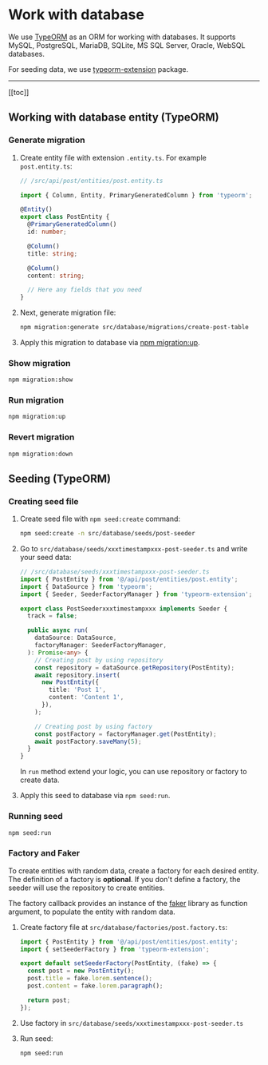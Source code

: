 # Work with database

We use [TypeORM](https://typeorm.io/) as an ORM for working with databases. It supports MySQL, PostgreSQL, MariaDB, SQLite, MS SQL Server, Oracle, WebSQL databases.

For seeding data, we use [typeorm-extension](https://github.com/tada5hi/typeorm-extension) package.

---

[[toc]]

## Working with database entity (TypeORM)

### Generate migration

1. Create entity file with extension `.entity.ts`. For example `post.entity.ts`:

    ```typescript
    // /src/api/post/entities/post.entity.ts

    import { Column, Entity, PrimaryGeneratedColumn } from 'typeorm';

    @Entity()
    export class PostEntity {
      @PrimaryGeneratedColumn()
      id: number;

      @Column()
      title: string;

      @Column()
      content: string;

      // Here any fields that you need
    }
    ```

1. Next, generate migration file:

    ```bash
    npm migration:generate src/database/migrations/create-post-table
    ```

1. Apply this migration to database via [npm migration:up](#run-migration).

### Show migration

```bash
npm migration:show
```

### Run migration

```bash
npm migration:up
```

### Revert migration

```bash
npm migration:down
```

## Seeding (TypeORM)

### Creating seed file

1. Create seed file with `npm seed:create` command:

    ```bash
    npm seed:create -n src/database/seeds/post-seeder
    ```

2. Go to `src/database/seeds/xxxtimestampxxx-post-seeder.ts` and write your seed data:

    ```typescript
    // /src/database/seeds/xxxtimestampxxx-post-seeder.ts
    import { PostEntity } from '@/api/post/entities/post.entity';
    import { DataSource } from 'typeorm';
    import { Seeder, SeederFactoryManager } from 'typeorm-extension';

    export class PostSeederxxxtimestampxxx implements Seeder {
      track = false;

      public async run(
        dataSource: DataSource,
        factoryManager: SeederFactoryManager,
      ): Promise<any> {
        // Creating post by using repository
        const repository = dataSource.getRepository(PostEntity);
        await repository.insert(
          new PostEntity({
            title: 'Post 1',
            content: 'Content 1',
          }),
        );

        // Creating post by using factory
        const postFactory = factoryManager.get(PostEntity);
        await postFactory.saveMany(5);
      }
    }
    ```

    In `run` method extend your logic, you can use repository or factory to create data.

3. Apply this seed to database via `npm seed:run`.

### Running seed

```bash
npm seed:run
```

### Factory and Faker

To create entities with random data, create a factory for each desired entity. The definition of a factory is **optional**. If you don't define a factory, the seeder will use the repository to create entities.

The factory callback provides an instance of the [faker](https://fakerjs.dev/guide/) library as function argument, to populate the entity with random data.

1. Create factory file at `src/database/factories/post.factory.ts`:

    ```typescript
    import { PostEntity } from '@/api/post/entities/post.entity';
    import { setSeederFactory } from 'typeorm-extension';

    export default setSeederFactory(PostEntity, (fake) => {
      const post = new PostEntity();
      post.title = fake.lorem.sentence();
      post.content = fake.lorem.paragraph();

      return post;
    });
    ```

2. Use factory in `src/database/seeds/xxxtimestampxxx-post-seeder.ts`
3. Run seed:

    ```bash
    npm seed:run
    ```

